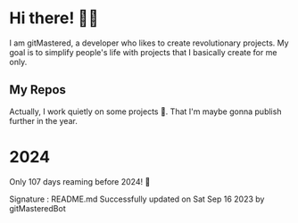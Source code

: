 
# Hi there! 🙋‍♂️
I am gitMastered, a developer who likes to create revolutionary projects.
My goal is to simplify people's life with projects that I basically create for me only.

## My Repos
Actually, I work quietly on some projects 👀. That I'm maybe gonna publish further in the year.

# 2024
Only 107 days reaming before 2024! 🙌

Signature : README.md Successfully updated on Sat Sep 16 2023 by gitMasteredBot


